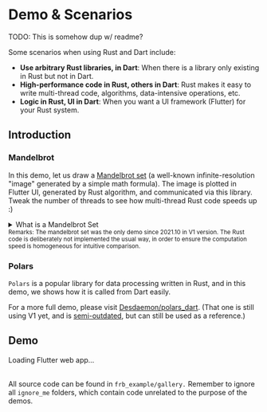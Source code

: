 # Demo & Scenarios

TODO: This is somehow dup w/ readme?

Some scenarios when using Rust and Dart include:

* **Use arbitrary Rust libraries, in Dart**:
When there is a library only existing in Rust but not in Dart.
* **High-performance code in Rust, others in Dart**:
Rust makes it easy to write multi-thread code, algorithms, data-intensive operations, etc.
* **Logic in Rust, UI in Dart**: 
When you want a UI framework (Flutter) for your Rust system.

## Introduction

### Mandelbrot

In this demo,
let us draw a [Mandelbrot set](https://en.wikipedia.org/wiki/Mandelbrot_set)
(a well-known infinite-resolution "image" generated by a simple math formula).
The image is plotted in Flutter UI, generated by Rust algorithm, and communicated via this library.
Tweak the number of threads to see how multi-thread Rust code speeds up :)

<details>
<summary>What is a Mandelbrot Set</summary>

The Mandelbrot set is the set of complex numbers `c`
for which the function `f_c(z)=z^{2}+c` does not diverge to infinity when iterated from `z=0`.
Images of the Mandelbrot set exhibit an elaborate and infinitely complicated boundary
that reveals progressively ever-finer recursive detail at increasing magnifications.

<p align="center">
<img src="https://upload.wikimedia.org/wikipedia/commons/thumb/a/a4/Mandelbrot_sequence_new.gif/220px-Mandelbrot_sequence_new.gif" />
</p>

Image credit: [Simpsons contributor](https://en.wikipedia.org/wiki/User:Simpsons_contributor)

</details>

<small>
Remarks:
The mandelbrot set was the only demo since 2021.10 in V1 version.
The Rust code is deliberately not implemented the usual way,
in order to ensure the computation speed is homogeneous for intuitive comparison.
</small>

### Polars

`Polars` is a popular library for data processing written in Rust,
and in this demo, we shows how it is called from Dart easily.

For a more full demo,
please visit [Desdaemon/polars_dart](https://github.com/Desdaemon/polars_dart).
(That one is still using V1 yet,
and is [semi-outdated](https://github.com/Desdaemon/polars_dart/issues/3#issuecomment-1705913689),
but can still be used as a reference.)

## Demo

<div id="flutter_host" style={{height: '500px', border: '1px solid #ccc'}}>Loading Flutter web app...</div>
<br/>

All source code can be found in `frb_example/gallery.`
Remember to ignore all `ignore_me` folders, which contain code unrelated to the purpose of the demos.

